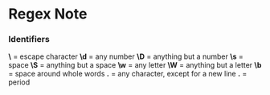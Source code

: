 Regex Note
==========

### Identifiers
**\\**  = escape character
**\\d** = any number
**\D** = anything but a number
**\s** = space
**\S** = anything but a space
**\w** = any letter
**\W** = anything but a letter
**\b** = space around whole words
**.**  = any character, except for a new line
**\.** = period
